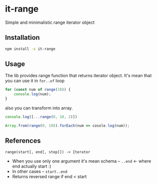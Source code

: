 # it-range

Simple and minimalistic range iterator object


## Installation

```bash
npm install -s it-range
```


## Usage

The lib provides range function that returns iterator object.
It's mean that you can use it in `for..of` loop

```typescript
for (const num of range(10)) {
    console.log(num);
}
```

also you can transform into array.

```typescript
console.log([...range(0, 10, 2)])

Array.from(range(0, 10)).forEach(num => cosole.log(num));
```


## References

```
range(start[, end[, step]]) -> Iterator
```

- When you use only one argument it's mean schema – `..end` ← where end actually start :)
- In other cases – `start..end`
- Returns reversed range if end < start
